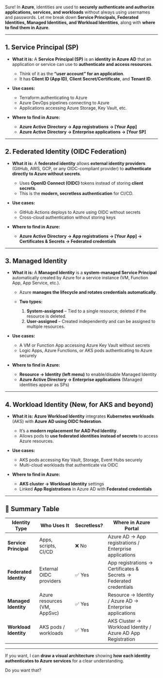Sure! In **Azure**, identities are used to **securely authenticate and authorize applications, services, and workloads** without always using usernames and passwords. Let me break down **Service Principals, Federated Identities, Managed Identities, and Workload Identities**, along with **where to find them in Azure**.

---

## **1. Service Principal (SP)**

* **What it is:**
  A **Service Principal (SP)** is an **identity in Azure AD** that an application or service can use to **authenticate and access resources**.

    * Think of it as the **“user account” for an application**.
    * It has **Client ID (App ID)**, **Client Secret/Certificate**, and **Tenant ID**.

* **Use cases:**

    * Terraform authenticating to Azure
    * Azure DevOps pipelines connecting to Azure
    * Applications accessing Azure Storage, Key Vault, etc.

* **Where to find in Azure:**

    * **Azure Active Directory → App registrations → \[Your App]**
    * **Azure Active Directory → Enterprise applications → \[Your SP]**

---

## **2. Federated Identity (OIDC Federation)**

* **What it is:**
  A **federated identity** allows **external identity providers** (GitHub, AWS, GCP, or any OIDC-compliant provider) to **authenticate directly to Azure without secrets**.

    * Uses **OpenID Connect (OIDC)** tokens instead of storing **client secrets**.
    * This is the **modern, secretless authentication** for CI/CD.

* **Use cases:**

    * GitHub Actions deploys to Azure using OIDC without secrets
    * Cross-cloud authentication without storing keys

* **Where to find in Azure:**

    * **Azure Active Directory → App registrations → \[Your App] → Certificates & Secrets → Federated credentials**

---

## **3. Managed Identity**

* **What it is:**
  A **Managed Identity** is a **system-managed Service Principal** automatically created by Azure for a service instance (VM, Function App, App Service, etc.).

    * Azure **manages the lifecycle and rotates credentials automatically**.
    * **Two types:**

        1. **System-assigned** – Tied to a single resource; deleted if the resource is deleted.
        2. **User-assigned** – Created independently and can be assigned to multiple resources.

* **Use cases:**

    * A VM or Function App accessing Azure Key Vault without secrets
    * Logic Apps, Azure Functions, or AKS pods authenticating to Azure securely

* **Where to find in Azure:**

    * **Resource → Identity (left menu)** to enable/disable Managed Identity
    * **Azure Active Directory → Enterprise applications** (Managed identities appear as SPs)

---

## **4. Workload Identity (New, for AKS and beyond)**

* **What it is:**
  **Azure Workload Identity** integrates **Kubernetes workloads** (AKS) with **Azure AD using OIDC federation**.

    * It’s a **modern replacement for AAD Pod Identity**.
    * Allows pods to **use federated identities instead of secrets** to access Azure resources.

* **Use cases:**

    * AKS pods accessing Key Vault, Storage, Event Hubs securely
    * Multi-cloud workloads that authenticate via OIDC

* **Where to find in Azure:**

    * **AKS cluster → Workload Identity** settings
    * Linked **App Registrations** in Azure AD with **Federated credentials**

---

## **🔹 Summary Table**

| Identity Type          | Who Uses It                  | Secretless? | Where in Azure Portal                                              |
| ---------------------- | ---------------------------- | ----------- | ------------------------------------------------------------------ |
| **Service Principal**  | Apps, scripts, CI/CD         | ❌ No        | Azure AD → App registrations / Enterprise applications             |
| **Federated Identity** | External OIDC providers      | ✅ Yes       | App registrations → Certificates & Secrets → Federated credentials |
| **Managed Identity**   | Azure resources (VM, AppSvc) | ✅ Yes       | Resource → Identity / Azure AD → Enterprise applications           |
| **Workload Identity**  | AKS pods / workloads         | ✅ Yes       | AKS Cluster → Workload Identity / Azure AD App Registration        |

---

If you want, I can **draw a visual architecture** showing **how each identity authenticates to Azure services** for a clear understanding.

Do you want that?
